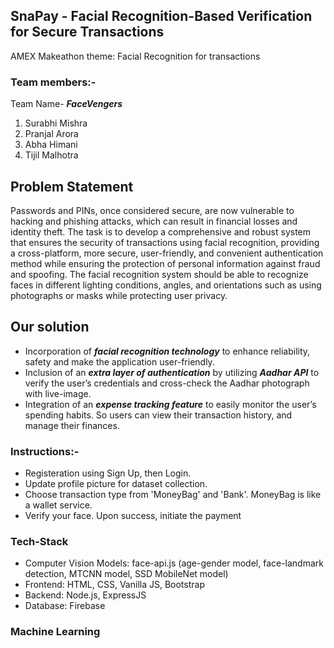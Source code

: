 ## SnaPay - Facial Recognition-Based Verification for Secure Transactions
AMEX Makeathon theme:  Facial Recognition for transactions

### Team members:-
Team Name- ***FaceVengers***
1. Surabhi Mishra
2. Pranjal Arora
3. Abha Himani
4. Tijil Malhotra

## Problem Statement
Passwords and PINs, once considered secure, are now vulnerable to hacking and phishing attacks, which can result in financial losses and identity theft. The task is to develop a comprehensive and robust system that ensures the security of transactions using facial recognition, providing a cross-platform, more secure, user-friendly, and convenient authentication method while ensuring the protection of personal information against fraud and spoofing. 
The facial recognition system should be able to recognize faces in different lighting conditions, angles, and orientations such as using photographs or masks while protecting user privacy. 

## Our solution
- Incorporation of ***facial recognition technology*** to enhance reliability, safety and make the application user-friendly. 
- Inclusion of an ***extra layer of authentication*** by utilizing ***Aadhar API*** to verify the user’s credentials and cross-check the Aadhar photograph with live-image. 
- Integration of an ***expense tracking feature*** to easily monitor the user’s spending habits. So users can view their transaction history, and manage their finances. 


### Instructions:-
- Registeration using Sign Up, then Login.
- Update profile picture for dataset collection. 
- Choose transaction type from 'MoneyBag' and 'Bank'. MoneyBag is like a wallet service.
- Verify your face. Upon success, initiate the payment

### Tech-Stack
- Computer Vision Models: face-api.js (age-gender model, face-landmark detection, MTCNN model, SSD MobileNet model)
- Frontend: HTML, CSS, Vanilla JS, Bootstrap
- Backend: Node.js, ExpressJS
- Database: Firebase

### Machine Learning
